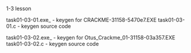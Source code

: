 1-3 lesson

task01-03-01.exe_ - keygen for CRACKME-31158-5470e7.EXE
task01-03-01.c - keygen source code

task01-03-02.exe_ - keygen for Otus_Crackme_01-31158-03a357.EXE
task01-03-02.c - keygen source code